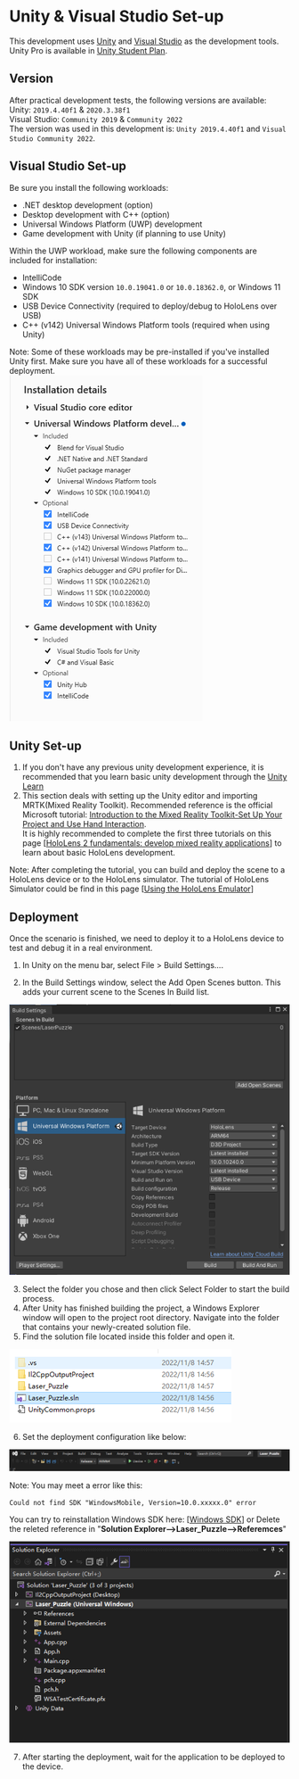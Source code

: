 # Unity \& Visual Studio Set-up
This development uses [Unity](https://unity.com/download) and [Visual Studio](https://visualstudio.microsoft.com/) as the development tools. Unity Pro is available in [Unity Student Plan](https://unity.com/products/unity-student).
## Version
After practical development tests, the following versions are available:\
Unity: ``2019.4.40f1`` \& ``2020.3.38f1``\
Visual Studio: ``Community 2019`` \& ``Community 2022``\
The version was used in this development is: ``Unity 2019.4.40f1`` and ``Visual Studio Community 2022``.
## Visual Studio Set-up

Be sure you install the following workloads:
- .NET desktop development (option)
- Desktop development with C++ (option)
- Universal Windows Platform (UWP) development
- Game development with Unity (if planning to use Unity)

Within the UWP workload, make sure the following components are included for installation:
- IntelliCode
- Windows 10 SDK version ``10.0.19041.0`` or ``10.0.18362.0``, or Windows 11 SDK
- USB Device Connectivity (required to deploy/debug to HoloLens over USB)
- C++ (v142) Universal Windows Platform tools (required when using Unity)

Note: Some of these workloads may be pre-installed if you've installed Unity first. Make sure you have all of these workloads for a successful deployment.\
![vs_installation](/Images/visual%20studio%20installation.PNG "visual studio installation")
## Unity Set-up
1. If you don't have any previous unity development experience, it is recommended that you learn basic unity development through the [Unity Learn](https://learn.unity.com/)
2. This section deals with setting up the Unity editor and importing MRTK(Mixed Reality Toolkit). Recommended reference is the official Microsoft tutorial: [Introduction to the Mixed Reality Toolkit-Set Up Your Project and Use Hand Interaction](https://learn.microsoft.com/en-us/training/modules/learn-mrtk-tutorials/).\
It is highly recommended to complete the first three tutorials on this page [[HoloLens 2 fundamentals: develop mixed reality applications](https://learn.microsoft.com/en-us/training/paths/beginner-hololens-2-tutorials/)] to learn about basic HoloLens development.

Note: After completing the tutorial, you can build and deploy the scene to a HoloLens device or to the HoloLens simulator. The tutorial of HoloLens Simulator could be find in this page [[Using the HoloLens Emulator](https://learn.microsoft.com/en-us/windows/mixed-reality/develop/advanced-concepts/using-the-hololens-emulator)]

## Deployment
Once the scenario is finished, we need to deploy it to a HoloLens device to test and debug it in a real environment.
1. In Unity on the menu bar, select File > Build Settings....

2. In the Build Settings window, select the Add Open Scenes button. This adds your current scene to the Scenes In Build list.

![buidl](/Images/build.PNG "buidl")

3. Select the folder you chose and then click Select Folder to start the build process.
4. After Unity has finished building the project, a Windows Explorer window will open to the project root directory. Navigate into the folder that contains your newly-created solution file.
5. Find the solution file located inside this folder and open it.

![solution](/Images/solution.PNG "solution")

6. Set the deployment configuration like below:

![deployment](/Images/deployment.PNG "deployment")

Note: You may meet a error like this:
```
Could not find SDK "WindowsMobile, Version=10.0.xxxxx.0" error
```
You can try to reinstallation Windows SDK here: [[Windows SDK](https://developer.microsoft.com/en-us/windows/downloads/windows-sdk/)] or Delete the releted reference in "**Solution Explorer-->Laser_Puzzle-->Referemces**"

![error](/Images/error.PNG "error")

7. After starting the deployment, wait for the application to be deployed to the device.
